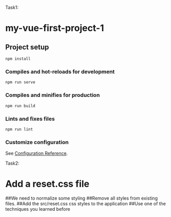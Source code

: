 Task1: 

# my-vue-first-project-1

## Project setup
```
npm install
```

### Compiles and hot-reloads for development
```
npm run serve
```

### Compiles and minifies for production
```
npm run build
```

### Lints and fixes files
```
npm run lint
```

### Customize configuration
See [Configuration Reference](https://cli.vuejs.org/config/).


Task2: 

# Add a reset.css file
##We need to normalize some styling
##Remove all styles from existing files.
##Add the src/reset.css css styles to the application
##Use one of the techniques you learned before
